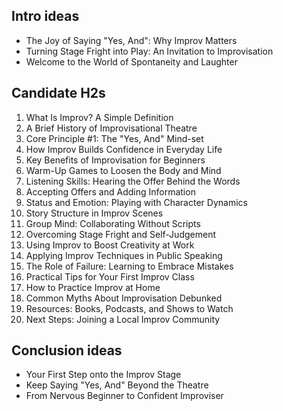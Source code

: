 ## Intro ideas
- The Joy of Saying "Yes, And": Why Improv Matters
- Turning Stage Fright into Play: An Invitation to Improvisation
- Welcome to the World of Spontaneity and Laughter

## Candidate H2s
1. What Is Improv? A Simple Definition
2. A Brief History of Improvisational Theatre
3. Core Principle #1: The "Yes, And" Mind-set
4. How Improv Builds Confidence in Everyday Life
5. Key Benefits of Improvisation for Beginners
6. Warm-Up Games to Loosen the Body and Mind
7. Listening Skills: Hearing the Offer Behind the Words
8. Accepting Offers and Adding Information
9. Status and Emotion: Playing with Character Dynamics
10. Story Structure in Improv Scenes
11. Group Mind: Collaborating Without Scripts
12. Overcoming Stage Fright and Self-Judgement
13. Using Improv to Boost Creativity at Work
14. Applying Improv Techniques in Public Speaking
15. The Role of Failure: Learning to Embrace Mistakes
16. Practical Tips for Your First Improv Class
17. How to Practice Improv at Home
18. Common Myths About Improvisation Debunked
19. Resources: Books, Podcasts, and Shows to Watch
20. Next Steps: Joining a Local Improv Community

## Conclusion ideas
- Your First Step onto the Improv Stage
- Keep Saying "Yes, And" Beyond the Theatre
- From Nervous Beginner to Confident Improviser